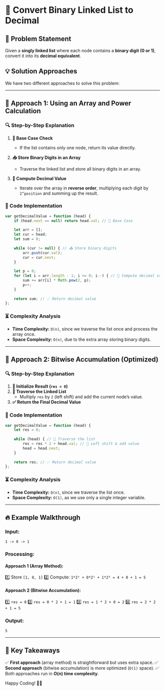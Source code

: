 # 🚀 Convert Binary Linked List to Decimal

## 📌 Problem Statement
Given a **singly linked list** where each node contains a **binary digit (0 or 1)**, convert it into its **decimal equivalent**.

## 💡 Solution Approaches
We have two different approaches to solve this problem:

---

## 🔹 Approach 1: Using an Array and Power Calculation
### 🔍 Step-by-Step Explanation
1. **🛑 Base Case Check**
   - If the list contains only one node, return its value directly.

2. **📥 Store Binary Digits in an Array**
   - Traverse the linked list and store all binary digits in an array.

3. **🔢 Compute Decimal Value**
   - Iterate over the array in **reverse order**, multiplying each digit by `2^position` and summing up the result.

### 📝 Code Implementation
```javascript
var getDecimalValue = function (head) {
    if (head.next == null) return head.val; // 🛑 Base Case
    
    let arr = [];
    let cur = head;
    let sum = 0;
    
    while (cur != null) { // 📥 Store binary digits
        arr.push(cur.val);
        cur = cur.next;
    }
    
    let p = 0;
    for (let i = arr.length - 1; i >= 0; i--) { // 🔢 Compute decimal value
        sum += arr[i] * Math.pow(2, p);
        p++;
    }
    
    return sum; // ✅ Return decimal value
};
```

### ⏳ Complexity Analysis
- **Time Complexity:** `O(n)`, since we traverse the list once and process the array once.
- **Space Complexity:** `O(n)`, due to the extra array storing binary digits.

---

## 🔹 Approach 2: Bitwise Accumulation (Optimized)
### 🔍 Step-by-Step Explanation
1. **📍 Initialize Result (`res = 0`)**
2. **🔄 Traverse the Linked List**
   - Multiply `res` by `2` (left shift) and add the current node’s value.
3. **✅ Return the Final Decimal Value**

### 📝 Code Implementation
```javascript
var getDecimalValue = function (head) {
    let res = 0;
    
    while (head) { // 🔄 Traverse the list
        res = res * 2 + head.val; // 📌 Left shift & add value
        head = head.next;
    }
    
    return res; // ✅ Return decimal value
};
```

### ⏳ Complexity Analysis
- **Time Complexity:** `O(n)`, since we traverse the list once.
- **Space Complexity:** `O(1)`, as we use only a single integer variable.

---

## 🔥 Example Walkthrough

### **Input:**
```plaintext
1 -> 0 -> 1
```
### **Processing:**
#### Approach 1 (Array Method):
1️⃣ Store `[1, 0, 1]`
2️⃣ Compute: `1*2² + 0*2¹ + 1*2⁰ = 4 + 0 + 1 = 5`

#### Approach 2 (Bitwise Accumulation):
1️⃣ `res = 0`
2️⃣ `res = 0 * 2 + 1 = 1`
3️⃣ `res = 1 * 2 + 0 = 2`
4️⃣ `res = 2 * 2 + 1 = 5`

### **Output:**
```plaintext
5
```

---

## 🎯 Key Takeaways
✅ **First approach** (array method) is straightforward but uses extra space.
✅ **Second approach** (bitwise accumulation) is more optimized (`O(1)` space).
✅ Both approaches run in **O(n) time complexity**.

Happy Coding! 🚀🎉

